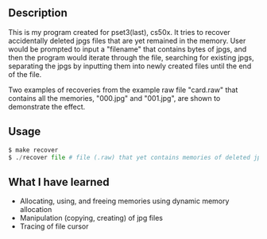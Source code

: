 ## Description
This is my program created for pset3(last), cs50x. It tries to recover accidentally deleted jpgs files that are yet remained in the memory. 
User would be prompted to input a "filename" that contains bytes of jpgs, and then the program would iterate through the file, searching for existing jpgs, separating the jpgs by inputting them into newly created files until the end of the file.

Two examples of recoveries from the example raw file "card.raw" that contains all the memories, "000.jpg" and "001.jpg", are shown to demonstrate the effect.

## Usage
```python
$ make recover
$ ./recover file # file (.raw) that yet contains memories of deleted jpgs
```

## What I have learned
* Allocating, using, and freeing memories using dynamic memory allocation
* Manipulation (copying, creating) of jpg files
* Tracing of file cursor
